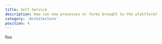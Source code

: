 ```yaml
---
title: Self Service
description: How can new processes or forms brought to the plattform?
category: 'Architecture'
position: 4
---
```


foo
